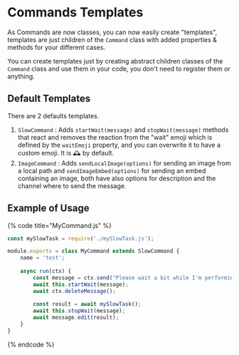 # Commands Templates

As Commands are now classes, you can now easily create "templates", templates are just children of the `Command` class with added properties & methods for your different cases.

You can create templates just by creating abstract children classes of the `Command` class and use them in your code, you don't need to register them or anything. 

## Default Templates

There are 2 defaults templates.

1. `SlowCommand` : Adds `startWait(message)` and `stopWait(message)` methods that react and removes the reaction from the "wait" emoji which is defined by the `waitEmoji` property, and you can overwrite it to have a custom emoji. It is 🕰 by default.
2. `ImageCommand` : Adds `sendLocalImage(options)` for sending an image from a local path and `sendImageEmbed(options)` for sending an embed containing an image, both have also options for description and the channel where to send the message.

## Example of Usage

{% code title="MyCommand.js" %}
```javascript
const mySlowTask = require('./mySlowTask.js');

module.exports = class MyCommand extends SlowCommand {
    name = 'test';
    
    async run(ctx) {
        const message = ctx.send("Please wait a bit while I'm performing the task.");
        await this.startWait(message);
        await ctx.deleteMessage();
        
        const result = await mySlowTask();
        await this.stopWait(message);
        await message.edit(result);
    }
}
```
{% endcode %}


